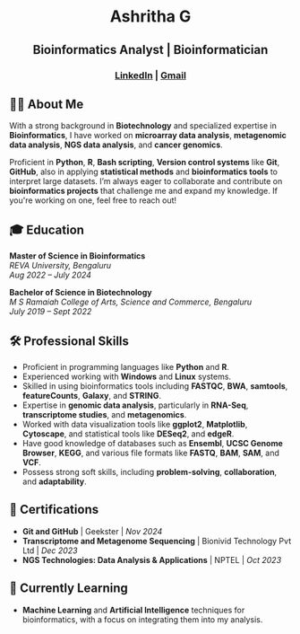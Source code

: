 <h1 align="center">
  
  **Ashritha G** 
</h1>
<h2 align="center">
  
  **Bioinformatics Analyst | Bioinformatician**
</h2>

<h3 align="center">
  
  [LinkedIn](https://linkedin.com/in/ashrithag) | [Gmail](mailto:ashrithag11@gmail.com)
</h3>

## 👩‍🔬 About Me

With a strong background in **Biotechnology** and specialized expertise in **Bioinformatics**, I have worked on **microarray data analysis**, **metagenomic data analysis**, **NGS data analysis**, and **cancer genomics**. 

Proficient in **Python**, **R**, **Bash scripting**, **Version control systems** like **Git**, **GitHub**, also in applying **statistical methods** and **bioinformatics tools** to interpret large datasets. I’m always eager to collaborate and contribute on **bioinformatics projects** that challenge me and expand my knowledge. If you're working on one, feel free to reach out!



## 🎓 Education

**Master of Science in Bioinformatics**  
  *REVA University, Bengaluru*  
  *Aug 2022 – July 2024*
  
**Bachelor of Science in Biotechnology**  
  *M S Ramaiah College of Arts, Science and Commerce, Bengaluru*  
  *July 2019 – Sept 2022*



## 🛠 Professional Skills

- Proficient in programming languages like **Python** and **R**.
- Experienced working with **Windows** and **Linux** systems.
- Skilled in using bioinformatics tools including **FASTQC**, **BWA**, **samtools**, **featureCounts**, **Galaxy**, and **STRING**.
- Expertise in **genomic data analysis**, particularly in **RNA-Seq**, **transcriptome studies**, and **metagenomics**.
- Worked with data visualization tools like **ggplot2**, **Matplotlib**, **Cytoscape**, and statistical tools like **DESeq2**, and **edgeR**.
- Have good knowledge of databases such as **Ensembl**, **UCSC Genome Browser**, **KEGG**, and various file formats like **FASTQ**, **BAM**, **SAM**, and **VCF**.
- Possess strong soft skills, including **problem-solving**, **collaboration**, and **adaptability**.



## 📜 Certifications

- **Git and GitHub** | Geekster | *Nov 2024*
- **Transcriptome and Metagenome Sequencing** | Bionivid Technology Pvt Ltd | *Dec 2023*
- **NGS Technologies: Data Analysis & Applications** | NPTEL | *Oct 2023*



## 🌱 Currently Learning

- **Machine Learning** and **Artificial Intelligence** techniques for bioinformatics, with a focus on integrating them into my analysis.
